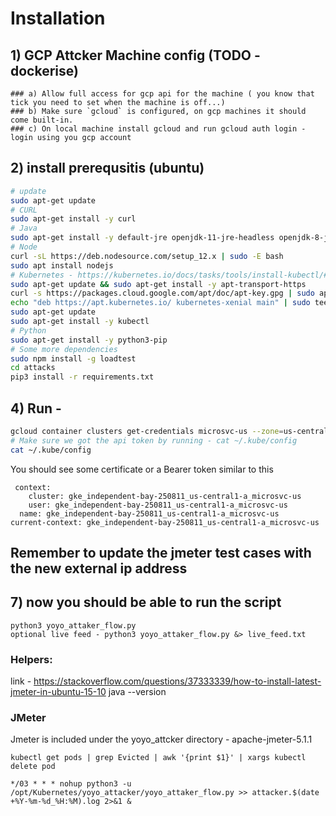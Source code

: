 # Installation

## 1) GCP Attcker Machine config (TODO - dockerise)
    ### a) Allow full access for gcp api for the machine ( you know that tick you need to set when the machine is off...)
    ### b) Make sure `gcloud` is configured, on gcp machines it should come built-in.
    ### c) On local machine install gcloud and run gcloud auth login - login using you gcp account

## 2) install prerequsitis (ubuntu)
```sh
# update
sudo apt-get update
# CURL
sudo apt-get install -y curl
# Java
sudo apt-get install -y default-jre openjdk-11-jre-headless openjdk-8-jre-headless
# Node
curl -sL https://deb.nodesource.com/setup_12.x | sudo -E bash
sudo apt install nodejs
# Kubernetes - https://kubernetes.io/docs/tasks/tools/install-kubectl/#install-kubectl-on-linux
sudo apt-get update && sudo apt-get install -y apt-transport-https
curl -s https://packages.cloud.google.com/apt/doc/apt-key.gpg | sudo apt-key add -
echo "deb https://apt.kubernetes.io/ kubernetes-xenial main" | sudo tee -a /etc/apt/sources.list.d/kubernetes.list
sudo apt-get update
sudo apt-get install -y kubectl
# Python
sudo apt-get install -y python3-pip
# Some more dependencies
sudo npm install -g loadtest
cd attacks
pip3 install -r requirements.txt
```
## 4) Run - 
```sh
gcloud container clusters get-credentials microsvc-us --zone=us-central1-a
# Make sure we got the api token by running - cat ~/.kube/config
cat ~/.kube/config
```
You should see some certificate or a Bearer token similar to this
```
 context:
    cluster: gke_independent-bay-250811_us-central1-a_microsvc-us
    user: gke_independent-bay-250811_us-central1-a_microsvc-us
  name: gke_independent-bay-250811_us-central1-a_microsvc-us
current-context: gke_independent-bay-250811_us-central1-a_microsvc-us
```

## Remember to update the jmeter test cases with the new external ip address
## 7) now you should be able to run the script
``` Run the test
python3 yoyo_attaker_flow.py
optional live feed - python3 yoyo_attaker_flow.py &> live_feed.txt
```


### Helpers:
link - https://stackoverflow.com/questions/37333339/how-to-install-latest-jmeter-in-ubuntu-15-10
java --version

### JMeter
Jmeter is included under the yoyo_attcker directory - apache-jmeter-5.1.1


``` Delete evicted pods
kubectl get pods | grep Evicted | awk '{print $1}' | xargs kubectl delete pod
```


```crontab
*/03 * * * nohup python3 -u /opt/Kubernetes/yoyo_attacker/yoyo_attaker_flow.py >> attacker.$(date +%Y-%m-%d_%H:%M).log 2>&1 &
```
